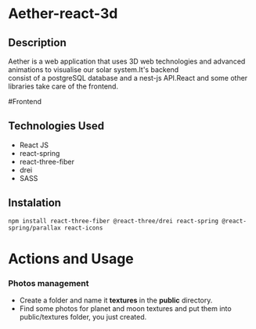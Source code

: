 # Aether-react-3d

## Description<br>

Aether is a web application that uses 3D web technologies and advanced animations to visualise our solar system.It's backend<br>
consist of a postgreSQL database and a nest-js API.React and some other libraries take care of the frontend.

#Frontend<br>
## Technologies Used<br>
* React JS
* react-spring
* react-three-fiber
* drei
* SASS

## Instalation<br>

```
npm install react-three-fiber @react-three/drei react-spring @react-spring/parallax react-icons

```



# Actions and Usage<br>

### Photos management
* Create a folder and name it **textures** in the **public** directory.<br>
* Find some photos for planet and moon textures and put them into public/textures folder, you just created.<br>




